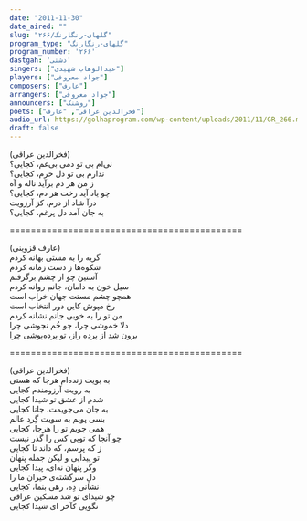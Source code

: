 ```yaml
---
date: "2011-11-30"
date_aired: ""
slug: "گلهای-رنگارنگ/۲۶۶"
program_type: "گلهای-رنگارنگ"
program_number: '۲۶۶'
dastgah: 'دشتی'
singers: ["عبدالوهاب شهیدی"]
players: ["جواد معروفی"]
composers: ["عارف"]
arrangers: ["جواد معروفی"]
announcers: ["روشنک"]
poets: ["فخرالدین عراقی", "عارف"]
audio_url: https://golhaprogram.com/wp-content/uploads/2011/11/GR_266.mp3
draft: false
---
```


 (فخرالدین عراقی)  
نی‌ام بی تو دمی بی‌غم، کجایی؟  
ندارم بی تو دل خرم، کجایی؟  
ز من هر دم برآید ناله و آه  
چو یاد آید رخت هر دم، کجایی؟  
درآ شاد از درم، کز آرزویت  
به جان آمد دل پرغم، کجایی؟  

============================================  

(عارف قزوینی)  
گریه را به مستی بهانه کردم  
شکوه‌ها ز دست زمانه کردم  
آستین چو از چشم برگرفتم  
سیل خون به دامان، جانم روانه کردم  
همچو چشم مستت جهان خراب است  
رخ مپوش کاین دور انتخاب است  
من تو را به خوبی جانم نشانه کردم  
دلا خموشی چرا، چو خُم نجوشی چرا  
برون شد از پرده راز، تو پرده‌پوشی چرا  

============================================  

(فخرالدین عراقی)  
به بویت زنده‌ام هرجا که هستی  
به رویت آرزومندم کجایی  
شدم از عشق تو شیدا کجایی  
به جان می‌جویمت، جانا کجایی  
بسی پویم به سویت گِرد عالم  
همی جویم تو را هرجا، كجایی  
چو آنجا که تویی کس را گذر نیست  
ز که پرسم، که داند تا کجایی  
تو پیدایی و لیکن جمله پنهان  
وگر پنهان نه‌ای، پیدا کجایی  
دلِ سرگشته‌ی حیران ما را  
نشانی دِه، رهی بنما، کجایی  
چو شیدای تو شد مسکین عراقی  
نگویی کآخر ای شیدا کجایی  
